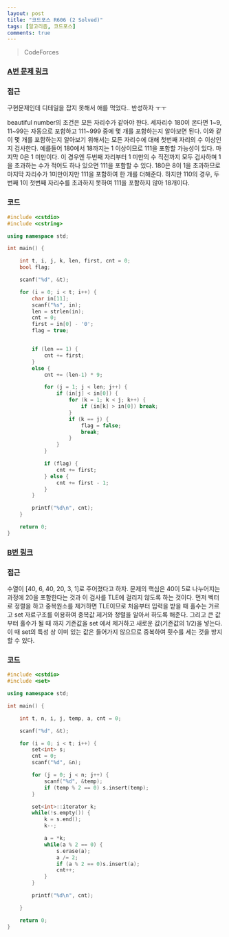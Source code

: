 ```yaml
---
layout: post
title: "코드포스 R606 (2 Solved)"
tags: [알고리즘, 코드포스]
comments: true
---
```


> CodeForces  

### [A번 문제 링크](https://codeforces.com/contest/1277/problem/A)  

### 접근  
구현문제인데 디테일을 잡지 못해서 애를 먹었다.. 반성하자 ㅜㅜ  

beautiful number의 조건은 모든 자리수가 같아야 한다. 세자리수 180이 온다면 1~9, 11~99는 자동으로 포함하고 111~999 중에 몇 개를 포함하는지 알아보면 된다. 이와 같이 몇 개를 포함하는지 알아보기 위해서는 모든 자리수에 대해 첫번째 자리의 수 이상인지 검사한다. 예를들어 180에서 18까지는 1 이상이므로 111을 포함할 가능성이 있다. 마지막 0은 1 미만이다. 이 경우엔 두번째 자리부터 1 미만의 수 직전까지 모두 검사하며 1을 초과하는 수가 적어도 하나 있으면 111을 포함할 수 있다. 180은 8이 1을 초과하므로 마지막 자리수가 1미만이지만 111을 포함하여 한 개를 더해준다. 하지만 110의 경우, 두번째 1이 첫번째 자리수를 초과하지 못하여 111을 포함하지 않아 18개이다.  

### 코드  
~~~c++
#include <cstdio>
#include <cstring>

using namespace std;

int main() {

    int t, i, j, k, len, first, cnt = 0;
    bool flag;

    scanf("%d", &t);

    for (i = 0; i < t; i++) {
        char in[11];
        scanf("%s", in);
        len = strlen(in);
        cnt = 0;
        first = in[0] - '0';
        flag = true;


        if (len == 1) {
            cnt += first;
        }
        else {
            cnt += (len-1) * 9;

            for (j = 1; j < len; j++) {
                if (in[j] < in[0]) {
                    for (k = 1; k < j; k++) {
                        if (in[k] > in[0]) break;
                    }
                    if (k == j) {
                        flag = false;
                        break;
                    }
                }
            }

            if (flag) {
                cnt += first;
            } else {
                cnt += first - 1;
            }
        }

        printf("%d\n", cnt);
    }

    return 0;
}
~~~

### [B번 링크](https://codeforces.com/contest/1277/problem/B)  

### 접근  
수열이 [40, 6, 40, 20, 3, 1]로 주어졌다고 하자. 문제의 핵심은 40이 5로 나누어지는 과정에 20을 포함한다는 것과 이 검사를 TLE에 걸리지 않도록 하는 것이다. 먼저 벡터로 정렬을 하고 중복원소를 제거하면 TLE이므로 처음부터 입력을 받을 때 홀수는 거르고 set 자료구조를 이용하여 중복값 제거와 정렬을 알아서 하도록 해준다. 그리고 큰 값부터 홀수가 될 때 까지 기존값을 set 에서 제거하고 새로운 값(기존값의 1/2)을 넣는다. 이 때 set의 특성 상 이미 있는 값은 들어가지 않으므로 중복하여 횟수를 세는 것을 방지할 수 있다.  

### 코드  
~~~c++
#include <cstdio>
#include <set>

using namespace std;

int main() {

    int t, n, i, j, temp, a, cnt = 0;

    scanf("%d", &t);

    for (i = 0; i < t; i++) {
        set<int> s;
        cnt = 0;
        scanf("%d", &n);

        for (j = 0; j < n; j++) {
            scanf("%d", &temp);
            if (temp % 2 == 0) s.insert(temp);
        }

        set<int>::iterator k;
        while(!s.empty()) {
            k = s.end();
            k--;

            a = *k;
            while(a % 2 == 0) {
                s.erase(a);
                a /= 2;
                if (a % 2 == 0)s.insert(a);
                cnt++;
            }
        }

        printf("%d\n", cnt);

    }

    return 0;
}
~~~
